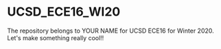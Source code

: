 # UCSD_ECE16_WI20
The repository belongs to YOUR NAME for UCSD ECE16 for Winter 2020.
Let's make something really cool!!